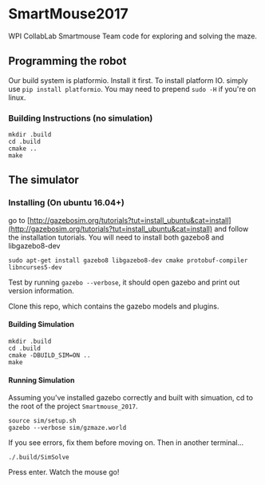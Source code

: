 # SmartMouse2017


WPI CollabLab Smartmouse Team code for exploring and solving the maze.


## Programming the robot

Our build system is platformio. Install it first. To install platform IO. simply use `pip install platformio`. You may need to prepend `sudo -H` if you're on linux.

### Building Instructions (no simulation)

    mkdir .build
    cd .build
    cmake ..
    make

## The simulator

### Installing (On ubuntu 16.04+)

go to [http://gazebosim.org/tutorials?tut=install_ubuntu&cat=install](http://gazebosim.org/tutorials?tut=install_ubuntu&cat=install) and follow the installation tutorials. You will need to install both gazebo8 and libgazebo8-dev

    sudo apt-get install gazebo8 libgazebo8-dev cmake protobuf-compiler libncurses5-dev

Test by running `gazebo --verbose`, it should open gazebo and print out version information.

Clone this repo, which contains the gazebo models and plugins.


#### Building Simulation

    mkdir .build
    cd .build
    cmake -DBUILD_SIM=ON ..
    make

#### Running Simulation

Assuming you've installed gazebo correctly and built with simuation, cd to the root of the project `Smartmouse_2017`.

    source sim/setup.sh
    gazebo --verbose sim/gzmaze.world


If you see errors, fix them before moving on. Then in another terminal...

    ./.build/SimSolve

Press enter. Watch the mouse go!
